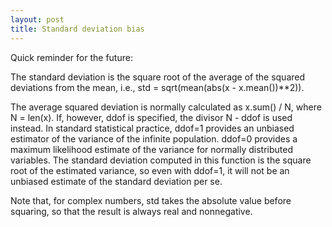 ```yaml
---
layout: post
title: Standard deviation bias
---
```

Quick reminder for the future:

The standard deviation is the square root of the average of the squared deviations from the mean, i.e., std = sqrt(mean(abs(x - x.mean())**2)).

The average squared deviation is normally calculated as x.sum() / N, where N = len(x). If, however, ddof is specified, the divisor N - ddof is used instead. In standard statistical practice, ddof=1 provides an unbiased estimator of the variance of the infinite population. ddof=0 provides a maximum likelihood estimate of the variance for normally distributed variables. The standard deviation computed in this function is the square root of the estimated variance, so even with ddof=1, it will not be an unbiased estimate of the standard deviation per se.

Note that, for complex numbers, std takes the absolute value before squaring, so that the result is always real and nonnegative.
